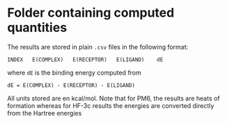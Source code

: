 # Folder containing computed quantities
The results are stored in plain `.csv` files in the following format:

    INDEX   E(COMPLEX)   E(RECEPTOR)   E(LIGAND)    dE

where `dE` is the binding energy computed from

    dE = E(COMPLEX) - E(RECEPTOR) - E(LIGAND)

All units stored are en kcal/mol.
Note that for PM6, the results are heats of formation whereas for HF-3c results the energies are converted directly from the Hartree energies
